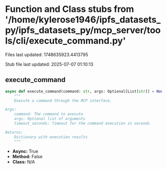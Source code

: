 # Function and Class stubs from '/home/kylerose1946/ipfs_datasets_py/ipfs_datasets_py/mcp_server/tools/cli/execute_command.py'

Files last updated: 1748635923.4413795

Stub file last updated: 2025-07-07 01:10:13

## execute_command

```python
async def execute_command(command: str, args: Optional[List[str]] = None, timeout_seconds: int = 60) -> Dict[str, Any]:
    """
    Execute a command through the MCP interface.

Args:
    command: The command to execute
    args: Optional list of arguments
    timeout_seconds: Timeout for the command execution in seconds

Returns:
    Dictionary with execution results
    """
```
* **Async:** True
* **Method:** False
* **Class:** N/A
